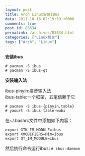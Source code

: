 ```yaml
---
layout: post
title: Arch Linux安装IBus
data: 2011-10-16 02:19:59 +0000
comments: true
post_id: 83634
permalink: /archives/83634.html
categories: ["Linux栏目"]
tags: ["Arch", "Linux"]
---
```


<strong>安装ibus</strong>

    # pacman -S ibus
    # pacman -S ibus-qt

<strong>安装输入法</strong>

ibus-pinyin:拼音输入法  
ibus-table:一个框架，五笔信赖于它  

    # pacman -S ibus-{pinyin,table}
    # yaourt -S ibus-table-wubi

在~/.bashrc文件中添加如下内容：

    export GTK_IM_MODULE=ibus
    export XMODIFIERS=@im=ibus
    export QT_IM_MODULE=ibus

然后执行命令运行ibus: `# ibus-daemon`
